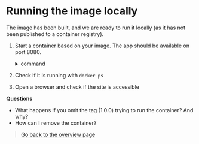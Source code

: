# Running the image locally
The image has been built, and we are ready to run it locally (as it has not been published to a container registry).

1. Start a container based on your image. The app should be available on port 8080.
    <details><summary>command</summary>

    ```bash
    docker run --name wordpress -d -p 8080:80 myregistry/wordpress:1.0.0
    ```
    </details>
2. Check if it is running with ```docker ps``` 
3. Open a browser and check if the site is accessible

**Questions**
- What happens if you omit the tag (1.0.0) trying to run the container? And why?
- How can I remove the container?

> [Go back to the overview page](/Docker-Quickstart-Steps.md)